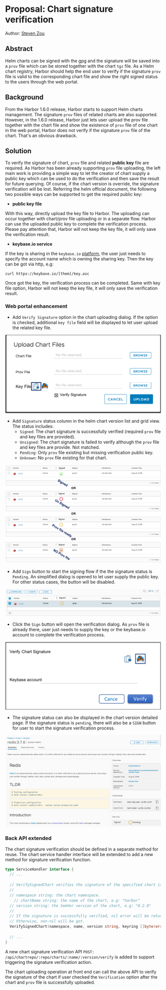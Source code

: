 # Proposal: Chart signature verification

Author: [Steven Zou](https://github.com/steven-zou)

## Abstract

Helm charts can be signed with the gpg and the signature will be saved into a `prov` file which can be stored together with the chart `tgz` file. As a Helm chart registry, Harbor should help the end user to verify if the signature `prov` file is valid to the corresponding chart file and show the right signed status to the users through the web portal.

## Background

From the Harbor 1.6.0 release, Harbor starts to support Helm charts management. The signature `prov` files of related charts are also supported. However, in the 1.6.0 release, Harbor just lets user upload the prov file together with the chart file and show the existence of `prov` file of one chart in the web portal, Harbor does not verify if the signature `prov` file of the chart. That's an obvious drawback.

## Solution

To verify the signature of chart, `prov` file and related **public key** file are required. As Harbor has been already supporting `prov` file uploading, the left main work is providing a simple way to let the creator of chart supply a public key which can be used to do the verification and then save the result for future querying. Of course, if the chart version is override, the signature verification will be lost. Referring the helm official document, the following two possible ways can be supported to get the required public key:

* **public key file**

With this way, directly upload the key file to Harbor. The uploading can occur together with chart/prov file uploading or in a separate flow. Harbor can use the uploaded public key to complete the verification process. Please pay attention that, Harbor will not keep the key file, it will only save the verification result.

* **keybase.io service**

If the key is sharing in the `keybase.io` [platform](https://keybase.io/), the user just needs to specify the account name which is owning the sharing key. Then the key can be got via http, e.g:

```shell
curl https://keybase.io/[them]/key.asc
```

Once got the key, the verification process can be completed. Same with key file option, Harbor will not keep the key file, it will only save the verification result.

### Web portal enhancement

* Add `Verify Signature` option in the chart uploading dialog. If the option is checked, additional `key file` field will be displayed to let user upload the related key file.

![uploading dialog](../_content/chart_signature_uploading.png)

* Add `Signature` status column in the helm chart version list and grid view. The status includes:
  * `Signed`: The chart signature is successfully verified (required `prov` file and key files are provided).
  * `Unsigned`: The chart signature is failed to verify although the `prov` file and key files are provide. Not matched.
  * `Pending`: Only `prov` file existing but missing verification public key.
  * `Unknown`: No `prov` file existing for that chart.

![signed status](../_content/chart_signature_status.png)

* Add `Sign` button to start the signing flow if the the signature status is `Pending`. An simplified dialog is opened to let user supply the public key. For other status cases, the button will be disabled.

![sign button](../_content/chart_signature_sign_button.png)


* Click the `Sign` button will open the verification dialog. As `prov` file is already there, user just needs to supply the key or the keybase.io account to complete the verification process.

![verification dialog](../_content/chart_signature_verify_dialog.png)

* The signature status can also be displayed in the chart version detailed page. If the signature status is `pending`, there will also be a `SIGN` button for user to start the signature verification process.

![signature in detail page](../_content/chart_signature_in_detail.png)

### Back API extended

The chart signature verification should be defined in a separate method for reuse. The chart service handler interface will be extended to add a new method for signature verification function.

```go
type ServiceHandler interface {
  // ...

  // VerifySignedChart verifies the signature of the specified chart is valid
  //
  // namespace string: the chart namespace.
	// chartName string: the name of the chart, e.g: "harbor"
  // version string: the SemVer version of the chart, e.g: "0.2.0"
  //
  // If the signature is successfully verified, nil error will be returned;
  // Otherwise, non-nil will be got.
  VerifySignedChart(namespace, name, version string, keyring []byte)error

  // ...
}
```

A new chart signature verification API `POST: /api/chartrepo/:repo/charts/:name/:version/verify` is added to support triggering the signature verification action.

The chart uploading operation at front end can call the above API to verify the signature of the chart if user checked the `Verification` option after the chart and `prov` file is successfully uploaded.